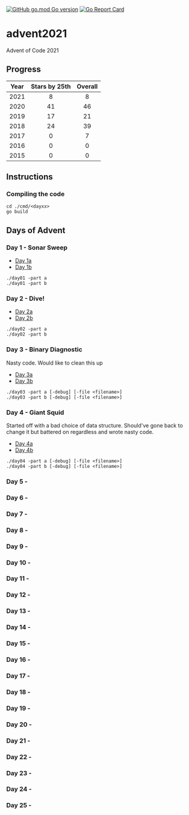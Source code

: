 [![GitHub go.mod Go version](https://img.shields.io/github/go-mod/go-version/notthehoople/advent2021?color=blueviolet)](https://golang.org/doc/go1.15) [![Go Report Card](https://goreportcard.com/badge/github.com/notthehoople/advent2021)](https://goreportcard.com/report/github.com/notthehoople/advent2021)

# advent2021
Advent of Code 2021

## Progress
| Year  | Stars by 25th | Overall |
| :---: | :-----------: | :-----: |
| 2021 | 8  | 8  |
| 2020 | 41 | 46 |
| 2019 | 17 | 21 |
| 2018 | 24 | 39 |
| 2017 | 0  | 7  |
| 2016 | 0  | 0  |
| 2015 | 0  | 0  |

## Instructions

### Compiling the code

```
cd ./cmd/<dayxx>
go build
```

## Days of Advent

### Day 1 - Sonar Sweep

+ [Day 1a](cmd/day01/day01.go)
+ [Day 1b](cmd/day01/day01.go)

```
./day01 -part a
./day01 -part b
```

### Day 2 - Dive!

+ [Day 2a](cmd/day02/day02.go)
+ [Day 2b](cmd/day02/day02.go)

```
./day02 -part a
./day02 -part b
```

### Day 3 - Binary Diagnostic

Nasty code. Would like to clean this up

+ [Day 3a](cmd/day03/day03.go)
+ [Day 3b](cmd/day03/day03.go)

```
./day03 -part a [-debug] [-file <filename>]
./day03 -part b [-debug] [-file <filename>]
```

### Day 4 - Giant Squid

Started off with a bad choice of data structure. Should've gone back to change it but battered on regardless and wrote nasty code.

+ [Day 4a](cmd/day04/day04.go)
+ [Day 4b](cmd/day04/day04.go)

```
./day04 -part a [-debug] [-file <filename>]
./day04 -part b [-debug] [-file <filename>]
```

### Day 5 - 
### Day 6 - 
### Day 7 - 
### Day 8 - 
### Day 9 - 
### Day 10 - 
### Day 11 - 
### Day 12 - 
### Day 13 - 
### Day 14 - 
### Day 15 - 
### Day 16 - 
### Day 17 - 
### Day 18 - 
### Day 19 - 
### Day 20 - 
### Day 21 - 
### Day 22 - 
### Day 23 - 
### Day 24 - 
### Day 25 - 
